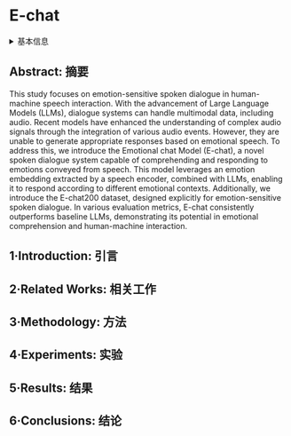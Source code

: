 # E-chat

<details>
<summary>基本信息</summary>

- 标题: "E-chat: Emotion-sensitive Spoken Dialogue System with Large Language Models"
- 作者:
  - 01 Hongfei Xue, Yuhao Liang, Bingshen Mu, Shiliang Zhang, Mengzhe Chen, Qian Chen, Lei Xie
- 链接:
  - [ArXiv](https://arxiv.org/abs/2401.00475)
  - [Publication](https://doi.org/10.1109/ISCSLP63861.2024.10800447)
  - [Github]()
  - [Demo](https://anonymous-echat.github.io/E-chat/)
- 文件:
  - [ArXiv](_PDF/2401.00475v3__E-chat__Emotion-Sensitive_Spoken_Dialogue_System_with_Large_Language_Models.pdf)
  - [Publication](_PDF/2401.00475p0__E-chat__ISCSLP2024.pdf)

</details>

## Abstract: 摘要

This study focuses on emotion-sensitive spoken dialogue in human-machine speech interaction.
With the advancement of Large Language Models (LLMs), dialogue systems can handle multimodal data, including audio.
Recent models have enhanced the understanding of complex audio signals through the integration of various audio events.
However, they are unable to generate appropriate responses based on emotional speech.
To address this, we introduce the Emotional chat Model (E-chat), a novel spoken dialogue system capable of comprehending and responding to emotions conveyed from speech.
This model leverages an emotion embedding extracted by a speech encoder, combined with LLMs, enabling it to respond according to different emotional contexts.
Additionally, we introduce the E-chat200 dataset, designed explicitly for emotion-sensitive spoken dialogue.
In various evaluation metrics, E-chat consistently outperforms baseline LLMs, demonstrating its potential in emotional comprehension and human-machine interaction.

## 1·Introduction: 引言

## 2·Related Works: 相关工作

## 3·Methodology: 方法

## 4·Experiments: 实验

## 5·Results: 结果

## 6·Conclusions: 结论